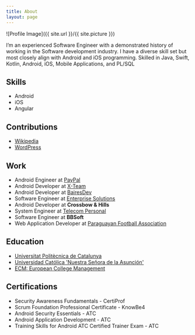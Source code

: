 ```yaml
---
title: About
layout: page
---
```

![Profile Image]({{ site.url }}/{{ site.picture }})

<p>I’m an experienced Software Engineer with a demonstrated history of working in the Software development industry. 
I have a diverse skill set but most closely align with Android and iOS programming.
Skilled in Java, Swift, Kotlin, Android, iOS, Mobile Applications, and PL/SQL</p>

<h2>Skills</h2>

<ul class="skill-list">
	<li>Android</li>
	<li>iOS</li>
	<li>Angular</li>
</ul>

<h2>Contributions</h2>

<ul>
	<li><a href="https://github.com/wikimedia/apps-android-wikipedia/commits?author=jorgecasariego">Wikipedia</a></li>
	<li><a href="https://github.com/wordpress-mobile/WordPress-Android/commits?author=jorgecasariego">WordPress</a></li>
</ul>

<h2>Work</h2>

<ul>
    <li>Android Engineer at <a href="https://www.linkedin.com/company/paypal/">PayPal</a></li>
	<li>Android Developer at <a href="https://x-team.com">X-Team</a></li>
	<li>Android Developer at <a href="https://www.bairesdev.com">BairesDev</a></li>
	<li>Software Engineer at <a href="https://www.linkedin.com/company/enterprise-solutions-py/">Enterprise Solutions</a></li>
	<li>Android Developer at <b>Crossbow & Hills</b></li>
	<li>System Engineer at <a href="https://www.personal.com.py">Telecom Personal</a></li>
	<li>Software Engineer at <b>BBSoft</b></li>
	<li>Web Application Developer at <a href="https://www.apf.org.py">Paraguayan Football Association</a></li>

</ul>

<h2>Education</h2>

<ul>
	<li><a href="https://www.linkedin.com/school/universitat-politecnica-de-catalunya/">Universitat Politècnica de Catalunya</a></li>
	<li><a href="https://www.linkedin.com/school/unicatolicapy/">Universidad Católica 'Nuestra Señora de la Asunción'</a></li>
	<li><a href="https://www.linkedin.com/school/ecm-european-college-management/about/">ECM: European College Management</a></li>
</ul>

<h2>Certifications</h2>

<ul>
	<li>Security Awareness Fundamentals - CertiProf</li>
	<li>Scrum Foundation Professional Certificate - KnowBe4</li>
	<li>Android Security Essentials - ATC</li>
	<li>Android Application Development - ATC</li>
	<li>Training Skills for Android ATC Certified Trainer Exam - ATC</li>
</ul>
